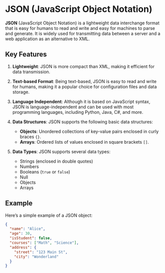 # JSON (JavaScript Object Notation)

**JSON** (JavaScript Object Notation) is a lightweight data interchange format that is easy for humans to read and write and easy for machines to parse and generate. It is widely used for transmitting data between a server and a web application as an alternative to XML.

## Key Features

1. **Lightweight**: JSON is more compact than XML, making it efficient for data transmission.

2. **Text-based Format**: Being text-based, JSON is easy to read and write for humans, making it a popular choice for configuration files and data storage.

3. **Language Independent**: Although it is based on JavaScript syntax, JSON is language-independent and can be used with most programming languages, including Python, Java, C#, and more.

4. **Data Structures**: JSON supports the following basic data structures:
   - **Objects**: Unordered collections of key-value pairs enclosed in curly braces `{}`.
   - **Arrays**: Ordered lists of values enclosed in square brackets `[]`.

5. **Data Types**: JSON supports several data types:
   - Strings (enclosed in double quotes)
   - Numbers
   - Booleans (`true` or `false`)
   - Null
   - Objects
   - Arrays

## Example

Here’s a simple example of a JSON object:

```json
{
  "name": "Alice",
  "age": 30,
  "isStudent": false,
  "courses": ["Math", "Science"],
  "address": {
    "street": "123 Main St",
    "city": "Wonderland"
  }
}
